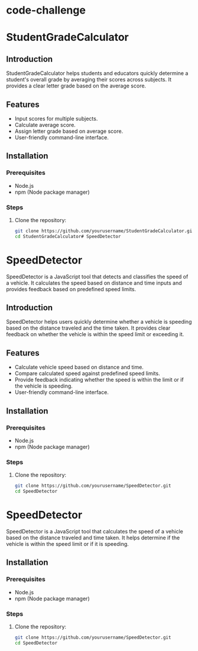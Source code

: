 # code-challenge
# StudentGradeCalculator
## Introduction
StudentGradeCalculator helps students and educators quickly determine a student's overall grade by averaging their scores across subjects. It provides a clear letter grade based on the average score.

## Features
- Input scores for multiple subjects.
- Calculate average score.
- Assign letter grade based on average score.
- User-friendly command-line interface.

## Installation
### Prerequisites
- Node.js
- npm (Node package manager)

### Steps
1. Clone the repository:
   ```bash
   git clone https://github.com/yourusername/StudentGradeCalculator.git
   cd StudentGradeCalculator# SpeedDetector

# SpeedDetector

SpeedDetector is a JavaScript tool that detects and classifies the speed of a vehicle. It calculates the speed based on distance and time inputs and provides feedback based on predefined speed limits.
## Introduction
SpeedDetector helps users quickly determine whether a vehicle is speeding based on the distance traveled and the time taken. It provides clear feedback on whether the vehicle is within the speed limit or exceeding it.

## Features
- Calculate vehicle speed based on distance and time.
- Compare calculated speed against predefined speed limits.
- Provide feedback indicating whether the speed is within the limit or if the vehicle is speeding.
- User-friendly command-line interface.

## Installation
### Prerequisites
- Node.js
- npm (Node package manager)

### Steps
1. Clone the repository:
   ```bash
   git clone https://github.com/yourusername/SpeedDetector.git
   cd SpeedDetector

# SpeedDetector

SpeedDetector is a JavaScript tool that calculates the speed of a vehicle based on the distance traveled and time taken. It helps determine if the vehicle is within the speed limit or if it is speeding.
## Installation
### Prerequisites
- Node.js
- npm (Node package manager)

### Steps
1. Clone the repository:
   ```bash
   git clone https://github.com/yourusername/SpeedDetector.git
   cd SpeedDetector

